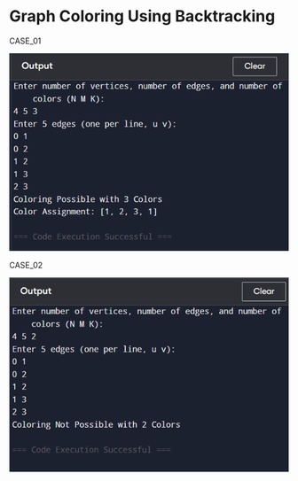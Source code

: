 # Graph Coloring Using Backtracking
CASE_01

 
   ![Alt Text](https://github.com/Jannat-358/Lab_report_03/blob/main/CASE_1.png?raw=true)


CASE_02


   ![Alt Text](https://github.com/Jannat-358/Lab_report_03/blob/main/CASE_2.png?raw=true)

